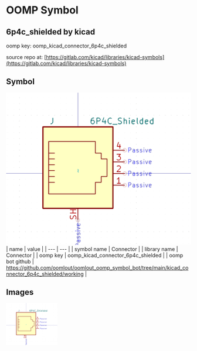 # OOMP Symbol  
## 6p4c_shielded  by kicad  
  
oomp key: oomp_kicad_connector_6p4c_shielded  
  
source repo at: [https://gitlab.com/kicad/libraries/kicad-symbols](https://gitlab.com/kicad/libraries/kicad-symbols)  
## Symbol  
  
[![working.png](working_600.png)](working.png)  
| name | value | 
| --- | --- | 
| symbol name | Connector | 
| library name | Connector | 
| oomp key | oomp_kicad_connector_6p4c_shielded | 
| oomp bot github | https://github.com/oomlout/oomlout_oomp_symbol_bot/tree/main/kicad_connector_6p4c_shielded/working | 
## Images  
  
[![working.png](working_140.png)](working.png)  
